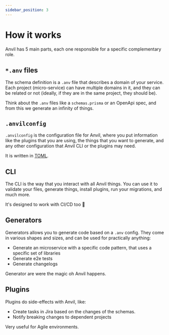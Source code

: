 ```yaml
---
sidebar_position: 3
---
```


# How it works

Anvil has 5 main parts, each one responsible for a specific complementary role.

## `*.anv` files

The schema definition is a `.anv` file that describes a domain of your service. Each project (micro-service) can have multiple domains in it, and they can be related or not (ideally, if they are in the same project, they should be).

Think about the `.anv` files like a `schemas.prisma` or an OpenApi spec, and from this we generate an infinity of things.

## `.anvilconfig`

`.anvilconfig` is the configuration file for Anvil, where you put information like the plugins that you are using, the things that you want to generate, and any other configuration that Anvil CLI or the plugins may need.

It is written in [TOML](https://toml.io/en/).

## CLI

The CLI is the way that you interact with all Anvil things. You can use it to validate your files, generate things, install plugins, run your migrations, and much more.

It's designed to work with CI/CD too 🙌

## Generators

Generators allows you to generate code based on a `.anv` config. They come in various shapes and sizes, and can be used for practically anything:
- Generate an microservice with a specific code pattern, that uses a specific set of libraries
- Generate e2e tests
- Generate changelogs

Generator are were the magic oh Anvil happens.

## Plugins

Plugins do side-effects with Anvil, like:
- Create tasks in Jira based on the changes of the schemas.
- Notify breaking changes to dependent projects

Very useful for Agile environments.
